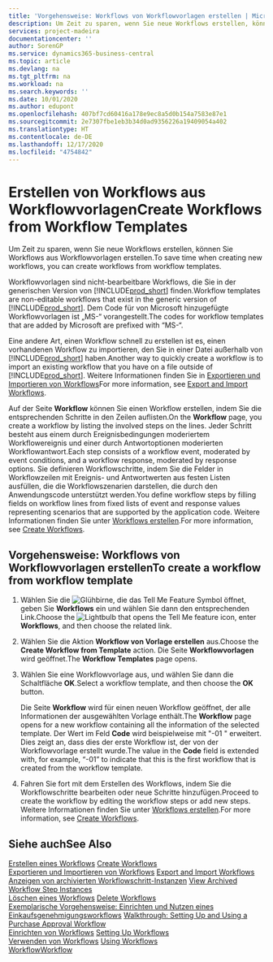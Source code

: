 ```yaml
---
title: 'Vorgehensweise: Workflows von Workflowvorlagen erstellen | Microsoft Docs'
description: Um Zeit zu sparen, wenn Sie neue Workflows erstellen, können Sie Workflows aus Workflowvorlagen erstellen.
services: project-madeira
documentationcenter: ''
author: SorenGP
ms.service: dynamics365-business-central
ms.topic: article
ms.devlang: na
ms.tgt_pltfrm: na
ms.workload: na
ms.search.keywords: ''
ms.date: 10/01/2020
ms.author: edupont
ms.openlocfilehash: 407bf7cd60416a178e9ec8a5d0b154a7583e87e1
ms.sourcegitcommit: 2e7307fbe1eb3b34d0ad9356226a19409054a402
ms.translationtype: HT
ms.contentlocale: de-DE
ms.lasthandoff: 12/17/2020
ms.locfileid: "4754842"
---
```

# <a name="create-workflows-from-workflow-templates"></a><span data-ttu-id="1c411-103">Erstellen von Workflows aus Workflowvorlagen</span><span class="sxs-lookup"><span data-stu-id="1c411-103">Create Workflows from Workflow Templates</span></span>
<span data-ttu-id="1c411-104">Um Zeit zu sparen, wenn Sie neue Workflows erstellen, können Sie Workflows aus Workflowvorlagen erstellen.</span><span class="sxs-lookup"><span data-stu-id="1c411-104">To save time when creating new workflows, you can create workflows from workflow templates.</span></span>  

 <span data-ttu-id="1c411-105">Workflowvorlagen sind nicht-bearbeitbare Workflows, die Sie in der generischen Version von [!INCLUDE[prod_short](includes/prod_short.md)] finden.</span><span class="sxs-lookup"><span data-stu-id="1c411-105">Workflow templates are non-editable workflows that exist in the generic version of [!INCLUDE[prod_short](includes/prod_short.md)].</span></span> <span data-ttu-id="1c411-106">Dem Code für von Microsoft hinzugefügte Workflowvorlagen ist „MS-“ vorangestellt.</span><span class="sxs-lookup"><span data-stu-id="1c411-106">The codes for workflow templates that are added by Microsoft are prefixed with “MS-“.</span></span>  

 <span data-ttu-id="1c411-107">Eine andere Art, einen Workflow schnell zu erstellen ist es, einen vorhandenen Workflow zu importieren, den Sie in einer Datei außerhalb von [!INCLUDE[prod_short](includes/prod_short.md)] haben.</span><span class="sxs-lookup"><span data-stu-id="1c411-107">Another way to quickly create a workflow is to import an existing workflow that you have on a file outside of [!INCLUDE[prod_short](includes/prod_short.md)].</span></span> <span data-ttu-id="1c411-108">Weitere Informationen finden Sie in [Exportieren und Importieren von Workflows](across-how-to-export-and-import-workflows.md)</span><span class="sxs-lookup"><span data-stu-id="1c411-108">For more information, see [Export and Import Workflows](across-how-to-export-and-import-workflows.md).</span></span>  

<span data-ttu-id="1c411-109">Auf der Seite **Workflow** können Sie einen Workflow erstellen, indem Sie die entsprechenden Schritte in den Zeilen auflisten.</span><span class="sxs-lookup"><span data-stu-id="1c411-109">On the **Workflow** page, you create a workflow by listing the involved steps on the lines.</span></span> <span data-ttu-id="1c411-110">Jeder Schritt besteht aus einem durch Ereignisbedingungen moderiertem Workflowereignis und einer durch Antwortoptionen moderierten Workflowantwort.</span><span class="sxs-lookup"><span data-stu-id="1c411-110">Each step consists of a workflow event, moderated by event conditions, and a workflow response, moderated by response options.</span></span> <span data-ttu-id="1c411-111">Sie definieren Workflowschritte, indem Sie die Felder in Workflowzeilen mit Ereignis- und Antwortwerten aus festen Listen ausfüllen, die die Workflowszenarien darstellen, die durch den Anwendungscode unterstützt werden.</span><span class="sxs-lookup"><span data-stu-id="1c411-111">You define workflow steps by filling fields on workflow lines from fixed lists of event and response values representing scenarios that are supported by the application code.</span></span> <span data-ttu-id="1c411-112">Weitere Informationen finden Sie unter [Workflows erstellen](across-how-to-create-workflows.md).</span><span class="sxs-lookup"><span data-stu-id="1c411-112">For more information, see [Create Workflows](across-how-to-create-workflows.md).</span></span>  

## <a name="to-create-a-workflow-from-workflow-template"></a><span data-ttu-id="1c411-113">Vorgehensweise: Workflows von Workflowvorlagen erstellen</span><span class="sxs-lookup"><span data-stu-id="1c411-113">To create a workflow from workflow template</span></span>  
1.  <span data-ttu-id="1c411-114">Wählen Sie die ![Glühbirne, die das Tell Me Feature](media/ui-search/search_small.png "Was möchten Sie tun?") Symbol öffnet, geben Sie **Workflows** ein und wählen Sie dann den entsprechenden Link.</span><span class="sxs-lookup"><span data-stu-id="1c411-114">Choose the ![Lightbulb that opens the Tell Me feature](media/ui-search/search_small.png "Tell me what you want to do") icon, enter **Workflows**, and then choose the related link.</span></span>  
2.  <span data-ttu-id="1c411-115">Wählen Sie die Aktion **Workflow von Vorlage erstellen** aus.</span><span class="sxs-lookup"><span data-stu-id="1c411-115">Choose the **Create Workflow from Template** action.</span></span> <span data-ttu-id="1c411-116">Die Seite **Workflowvorlagen** wird geöffnet.</span><span class="sxs-lookup"><span data-stu-id="1c411-116">The **Workflow Templates** page opens.</span></span>  
3.  <span data-ttu-id="1c411-117">Wählen Sie eine Workflowvorlage aus, und wählen Sie dann die Schaltfläche **OK**.</span><span class="sxs-lookup"><span data-stu-id="1c411-117">Select a workflow template, and then choose the **OK** button.</span></span>  

     <span data-ttu-id="1c411-118">Die Seite **Workflow** wird für einen neuen Workflow geöffnet, der alle Informationen der ausgewählten Vorlage enthält.</span><span class="sxs-lookup"><span data-stu-id="1c411-118">The **Workflow** page opens for a new workflow containing all the information of the selected template.</span></span> <span data-ttu-id="1c411-119">Der Wert im Feld **Code** wird beispielweise mit "-01 " erweitert. Dies zeigt an, dass dies der erste Workflow ist, der von der Workflowvorlage erstellt wurde.</span><span class="sxs-lookup"><span data-stu-id="1c411-119">The value in the **Code** field is extended with, for example, “-01” to indicate that this is the first workflow that is created from the workflow template.</span></span>  
4.  <span data-ttu-id="1c411-120">Fahren Sie fort mit dem Erstellen des Workflows, indem Sie die Workflowschritte bearbeiten oder neue Schritte hinzufügen.</span><span class="sxs-lookup"><span data-stu-id="1c411-120">Proceed to create the workflow by editing the workflow steps or add new steps.</span></span> <span data-ttu-id="1c411-121">Weitere Informationen finden Sie unter [Workflows erstellen](across-how-to-create-workflows.md).</span><span class="sxs-lookup"><span data-stu-id="1c411-121">For more information, see [Create Workflows](across-how-to-create-workflows.md).</span></span>  

## <a name="see-also"></a><span data-ttu-id="1c411-122">Siehe auch</span><span class="sxs-lookup"><span data-stu-id="1c411-122">See Also</span></span>  
 <span data-ttu-id="1c411-123">[Erstellen eines Workflows](across-how-to-create-workflows.md) </span><span class="sxs-lookup"><span data-stu-id="1c411-123">[Create Workflows](across-how-to-create-workflows.md) </span></span>  
 <span data-ttu-id="1c411-124">[Exportieren und Importieren von Workflows](across-how-to-export-and-import-workflows.md) </span><span class="sxs-lookup"><span data-stu-id="1c411-124">[Export and Import Workflows](across-how-to-export-and-import-workflows.md) </span></span>  
 <span data-ttu-id="1c411-125">[Anzeigen von archivierten Workflowschritt-Instanzen](across-how-to-view-archived-workflow-step-instances.md) </span><span class="sxs-lookup"><span data-stu-id="1c411-125">[View Archived Workflow Step Instances](across-how-to-view-archived-workflow-step-instances.md) </span></span>  
 <span data-ttu-id="1c411-126">[Löschen eines Workflows](across-how-to-delete-workflows.md) </span><span class="sxs-lookup"><span data-stu-id="1c411-126">[Delete Workflows](across-how-to-delete-workflows.md) </span></span>  
 <span data-ttu-id="1c411-127">[Exemplarische Vorgehensweise: Einrichten und Nutzen eines Einkaufsgenehmigungsworkflows](walkthrough-setting-up-and-using-a-purchase-approval-workflow.md) </span><span class="sxs-lookup"><span data-stu-id="1c411-127">[Walkthrough: Setting Up and Using a Purchase Approval Workflow](walkthrough-setting-up-and-using-a-purchase-approval-workflow.md) </span></span>  
 <span data-ttu-id="1c411-128">[Einrichten von Workflows](across-set-up-workflows.md) </span><span class="sxs-lookup"><span data-stu-id="1c411-128">[Setting Up Workflows](across-set-up-workflows.md) </span></span>  
 <span data-ttu-id="1c411-129">[Verwenden von Workflows](across-use-workflows.md) </span><span class="sxs-lookup"><span data-stu-id="1c411-129">[Using Workflows](across-use-workflows.md) </span></span>  
 [<span data-ttu-id="1c411-130">Workflow</span><span class="sxs-lookup"><span data-stu-id="1c411-130">Workflow</span></span>](across-workflow.md)   
